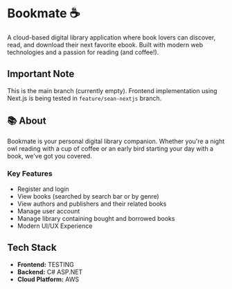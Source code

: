 # Bookmate ☕

A cloud-based digital library application where book lovers can discover, read, and download their next favorite ebook. Built with modern web technologies and a passion for reading (and coffee!).

## Important Note

This is the main branch (currently empty). Frontend implementation using Next.js is being tested in `feature/sean-nextjs` branch.

## 📚 About

Bookmate is your personal digital library companion. Whether you're a night owl reading with a cup of coffee or an early bird starting your day with a book, we've got you covered.

### Key Features

- Register and login
- View books (searched by search bar or by genre)
- View authors and publishers and their related books
- Manage user account
- Manage library containing bought and borrowed books
- Modern UI/UX Experience

## Tech Stack

- **Frontend:** TESTING
- **Backend:** C# ASP.NET
- **Cloud Platform:** AWS
